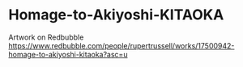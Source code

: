 # Homage-to-Akiyoshi-KITAOKA

Artwork on Redbubble 
https://www.redbubble.com/people/rupertrussell/works/17500942-homage-to-akiyoshi-kitaoka?asc=u
